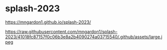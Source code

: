 # splash-2023

https://mngardon1.github.io/splash-2023/

https://raw.githubusercontent.com/mngardon1/splash-2023/41018fc87157f0c06b3e8a2b4090274a03715540/.github/assets/large.jpeg
